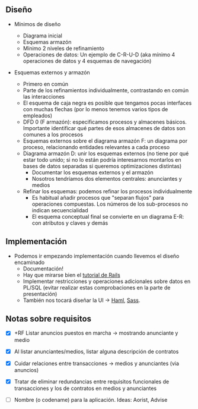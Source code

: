 
## Diseño

* Mínimos de diseño
    * Diagrama inicial
    * Esquemas armazón
    * Mínimo 2 niveles de refinamiento
    * Operaciones de datos: Un ejemplo de C-R-U-D (aka mínimo 4 operaciones de datos y 4 esquemas de navegación)

* Esquemas externos y armazón
    * Primero en común
    * Parte de los refinamientos individualmente, contrastando en común las interacciones
    * El esquema de caja negra es posible que tengamos pocas interfaces con muchas flechas (por lo menos tenemos varios tipos de empleados)
    * DFD 0 (F armazón): especificamos procesos y almacenes básicos. Importante identificar qué partes de esos almacenes de datos son comunes a los procesos
    * Esquemas externos sobre el diagrama armazón F: un diagrama por proceso, relacionando entidades relevantes a cada proceso
    * Diagrama armazón D: unir los esquemas externos (no tiene por qué estar todo unido; si no lo están podría interesarnos montarlos en bases de datos separadas si queremos optimizaciones distintas)
      * Documentar los esquemas externos y el armazón
      * Nosotros tendríamos dos elementos centrales: anunciantes y medios
    * Refinar los esquemas: podemos refinar los procesos individualmente
      * Es habitual añadir procesos que "separan flujos" para operaciones compuestas. Los números de los sub-procesos no indican secuencialidad
      * El esquema conceptual final se convierte en un diagrama E-R: con atributos y claves y demás

## Implementación

* Podemos ir empezando implementación cuando llevemos el diseño encaminado
    * Documentación!
    * Hay que mirarse bien el [tutorial de Rails](http://guides.rubyonrails.org/getting_started.html)
    * Implementar restricciones y operaciones adicionales sobre datos en PL/SQL (evitar realizar estas comprobaciones en la parte de presentación)
    * También nos tocará diseñar la UI &rarr; [Haml](http://haml.info), [Sass](http://sass-lang.com/).


## Notas sobre requisitos
* [X] +RF Listar anuncios puestos en marcha -> mostrando anunciante y medio
* [X] Al listar anunciantes/medios, listar alguna descripción de contratos
* [X] Cuidar relaciones entre transacciones -> medios y anunciantes (via anuncios)
* [X] Tratar de eliminar redundancias entre requisitos funcionales de transacciones y los de 
contratos en medios y anunciantes

* [ ] Nombre (o codename) para la aplicación. Ideas: Aorist, Advise
